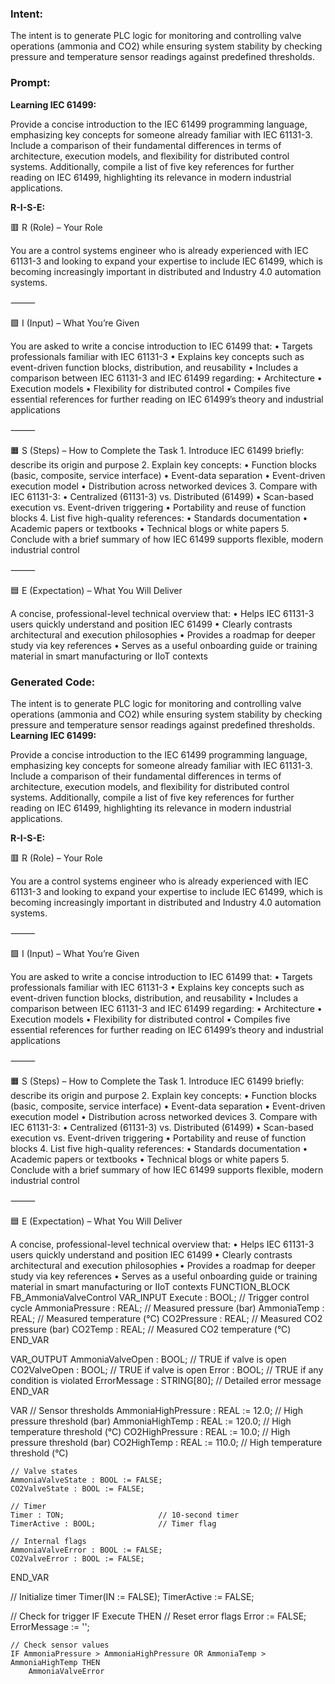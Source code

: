 ### Intent:
The intent is to generate PLC logic for monitoring and controlling valve operations (ammonia and CO2) while ensuring system stability by checking pressure and temperature sensor readings against predefined thresholds.

### Prompt:
**Learning IEC 61499:**

Provide a concise introduction to the IEC 61499 programming language, emphasizing key concepts for someone already familiar with IEC 61131-3. Include a comparison of their fundamental differences in terms of architecture, execution models, and flexibility for distributed control systems. Additionally, compile a list of five key references for further reading on IEC 61499, highlighting its relevance in modern industrial applications.

**R-I-S-E:**

🟥 R (Role) – Your Role

You are a control systems engineer who is already experienced with IEC 61131-3 and looking to expand your expertise to include IEC 61499, which is becoming increasingly important in distributed and Industry 4.0 automation systems.

⸻

🟩 I (Input) – What You’re Given

You are asked to write a concise introduction to IEC 61499 that:
	•	Targets professionals familiar with IEC 61131-3
	•	Explains key concepts such as event-driven function blocks, distribution, and reusability
	•	Includes a comparison between IEC 61131-3 and IEC 61499 regarding:
	•	Architecture
	•	Execution models
	•	Flexibility for distributed control
	•	Compiles five essential references for further reading on IEC 61499’s theory and industrial applications

⸻

🟧 S (Steps) – How to Complete the Task
	1.	Introduce IEC 61499 briefly: describe its origin and purpose
	2.	Explain key concepts:
	•	Function blocks (basic, composite, service interface)
	•	Event-data separation
	•	Event-driven execution model
	•	Distribution across networked devices
	3.	Compare with IEC 61131-3:
	•	Centralized (61131-3) vs. Distributed (61499)
	•	Scan-based execution vs. Event-driven triggering
	•	Portability and reuse of function blocks
	4.	List five high-quality references:
	•	Standards documentation
	•	Academic papers or textbooks
	•	Technical blogs or white papers
	5.	Conclude with a brief summary of how IEC 61499 supports flexible, modern industrial control

⸻

🟦 E (Expectation) – What You Will Deliver

A concise, professional-level technical overview that:
	•	Helps IEC 61131-3 users quickly understand and position IEC 61499
	•	Clearly contrasts architectural and execution philosophies
	•	Provides a roadmap for deeper study via key references
	•	Serves as a useful onboarding guide or training material in smart manufacturing or IIoT contexts

### Generated Code:
The intent is to generate PLC logic for monitoring and controlling valve operations (ammonia and CO2) while ensuring system stability by checking pressure and temperature sensor readings against predefined thresholds.
**Learning IEC 61499:**

Provide a concise introduction to the IEC 61499 programming language, emphasizing key concepts for someone already familiar with IEC 61131-3. Include a comparison of their fundamental differences in terms of architecture, execution models, and flexibility for distributed control systems. Additionally, compile a list of five key references for further reading on IEC 61499, highlighting its relevance in modern industrial applications.

**R-I-S-E:**

🟥 R (Role) – Your Role

You are a control systems engineer who is already experienced with IEC 61131-3 and looking to expand your expertise to include IEC 61499, which is becoming increasingly important in distributed and Industry 4.0 automation systems.

⸻

🟩 I (Input) – What You’re Given

You are asked to write a concise introduction to IEC 61499 that:
	•	Targets professionals familiar with IEC 61131-3
	•	Explains key concepts such as event-driven function blocks, distribution, and reusability
	•	Includes a comparison between IEC 61131-3 and IEC 61499 regarding:
	•	Architecture
	•	Execution models
	•	Flexibility for distributed control
	•	Compiles five essential references for further reading on IEC 61499’s theory and industrial applications

⸻

🟧 S (Steps) – How to Complete the Task
	1.	Introduce IEC 61499 briefly: describe its origin and purpose
	2.	Explain key concepts:
	•	Function blocks (basic, composite, service interface)
	•	Event-data separation
	•	Event-driven execution model
	•	Distribution across networked devices
	3.	Compare with IEC 61131-3:
	•	Centralized (61131-3) vs. Distributed (61499)
	•	Scan-based execution vs. Event-driven triggering
	•	Portability and reuse of function blocks
	4.	List five high-quality references:
	•	Standards documentation
	•	Academic papers or textbooks
	•	Technical blogs or white papers
	5.	Conclude with a brief summary of how IEC 61499 supports flexible, modern industrial control

⸻

🟦 E (Expectation) – What You Will Deliver

A concise, professional-level technical overview that:
	•	Helps IEC 61131-3 users quickly understand and position IEC 61499
	•	Clearly contrasts architectural and execution philosophies
	•	Provides a roadmap for deeper study via key references
	•	Serves as a useful onboarding guide or training material in smart manufacturing or IIoT contexts
FUNCTION_BLOCK FB_AmmoniaValveControl
VAR_INPUT
    Execute : BOOL;                 // Trigger control cycle
    AmmoniaPressure : REAL;         // Measured pressure (bar)
    AmmoniaTemp : REAL;             // Measured temperature (°C)
    CO2Pressure : REAL;             // Measured CO2 pressure (bar)
    CO2Temp : REAL;                 // Measured CO2 temperature (°C)
END_VAR

VAR_OUTPUT
    AmmoniaValveOpen : BOOL;        // TRUE if valve is open
    CO2ValveOpen : BOOL;            // TRUE if valve is open
    Error : BOOL;                   // TRUE if any condition is violated
    ErrorMessage : STRING[80];      // Detailed error message
END_VAR

VAR
    // Sensor thresholds
    AmmoniaHighPressure : REAL := 12.0; // High pressure threshold (bar)
    AmmoniaHighTemp : REAL := 120.0;    // High temperature threshold (°C)
    CO2HighPressure : REAL := 10.0;     // High pressure threshold (bar)
    CO2HighTemp : REAL := 110.0;       // High temperature threshold (°C)

    // Valve states
    AmmoniaValveState : BOOL := FALSE;
    CO2ValveState : BOOL := FALSE;

    // Timer
    Timer : TON;                     // 10-second timer
    TimerActive : BOOL;              // Timer flag

    // Internal flags
    AmmoniaValveError : BOOL := FALSE;
    CO2ValveError : BOOL := FALSE;
END_VAR

// Initialize timer
Timer(IN := FALSE);
TimerActive := FALSE;

// Check for trigger
IF Execute THEN
    // Reset error flags
    Error := FALSE;
    ErrorMessage := '';

    // Check sensor values
    IF AmmoniaPressure > AmmoniaHighPressure OR AmmoniaTemp > AmmoniaHighTemp THEN
        AmmoniaValveError
